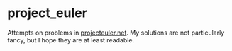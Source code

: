 # project_euler
Attempts on problems in [projecteuler.net](projecteuler.net). My solutions are not particularly fancy, but I hope they are at least readable.
